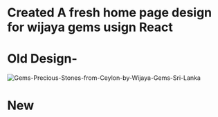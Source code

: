 # Created A fresh home page design for wijaya gems usign React 

# Old Design-


![Gems-Precious-Stones-from-Ceylon-by-Wijaya-Gems-Sri-Lanka](https://github.com/user-attachments/assets/4e81862d-babb-4c15-a90d-1fc700d70977)



# New
